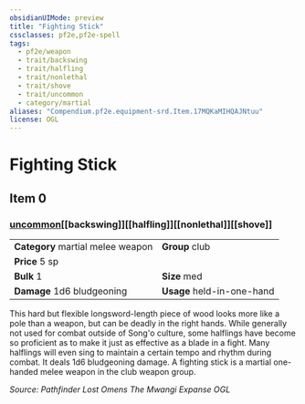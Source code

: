 ```yaml
---
obsidianUIMode: preview
title: "Fighting Stick"
cssclasses: pf2e,pf2e-spell
tags:
  - pf2e/weapon
  - trait/backswing
  - trait/halfling
  - trait/nonlethal
  - trait/shove
  - trait/uncommon
  - category/martial
aliases: "Compendium.pf2e.equipment-srd.Item.17MQKaMIHQAJNtuu"
license: OGL
---
```

# Fighting Stick
## Item 0
### [uncommon](uncommon "Uncommon Rarity Trait")[[backswing]][[halfling]][[nonlethal]][[shove]]

|  |  |
| -- | -- |
| **Category** martial melee weapon | **Group** club |
| **Price** 5 sp |  |
| **Bulk** 1 | **Size** med |
| **Damage** 1d6 bludgeoning  | **Usage** held-in-one-hand |



This hard but flexible longsword-length piece of wood looks more like a pole than a weapon, but can be deadly in the right hands. While generally not used for combat outside of Song'o culture, some halflings have become so proficient as to make it just as effective as a blade in a fight. Many halflings will even sing to maintain a certain tempo and rhythm during combat. It deals 1d6 bludgeoning damage. A fighting stick is a martial one-handed melee weapon in the club weapon group.

*Source: Pathfinder Lost Omens The Mwangi Expanse*
*OGL*